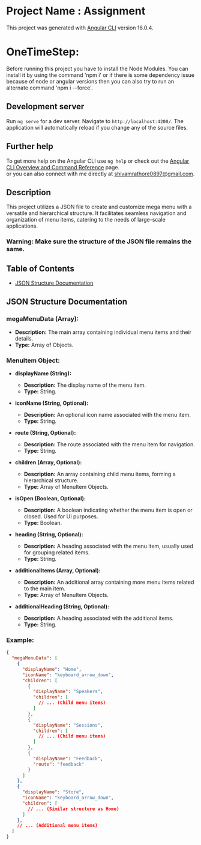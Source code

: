 # Project Name : Assignment

This project was generated with [Angular CLI](https://github.com/angular/angular-cli) version 16.0.4.

# OneTimeStep:
Before running this project you have to install the Node Modules. You can install it by using the command 'npm i' or if there is some dependency issue because of node or angular versions then you can also try to run an alternate command 'npm i --force'.

## Development server

Run `ng serve` for a dev server. Navigate to `http://localhost:4200/`. The application will automatically reload if you change any of the source files.

## Further help

To get more help on the Angular CLI use `ng help` or check out the [Angular CLI Overview and Command Reference](https://angular.io/cli) page.  
or 
you can also connect with me directly at shivamrathore0897@gmail.com.


## Description

This project utilizes a JSON file to create and customize  mega menu with a versatile and hierarchical structure. It facilitates seamless navigation and organization of menu items, catering to the needs of large-scale applications.


### Warning: Make sure the structure of the JSON file remains the same.


## Table of Contents

- [JSON Structure Documentation](#json-structure-documentation)

## JSON Structure Documentation

### megaMenuData (Array):

- **Description:** The main array containing individual menu items and their details.
- **Type:** Array of Objects.

### MenuItem Object:

- **displayName (String):**
  - **Description:** The display name of the menu item.
  - **Type:** String.

- **iconName (String, Optional):**
  - **Description:** An optional icon name associated with the menu item.
  - **Type:** String.

- **route (String, Optional):**
  - **Description:** The route associated with the menu item for navigation.
  - **Type:** String.

- **children (Array, Optional):**
  - **Description:** An array containing child menu items, forming a hierarchical structure.
  - **Type:** Array of MenuItem Objects.

- **isOpen (Boolean, Optional):**
  - **Description:** A boolean indicating whether the menu item is open or closed. Used for UI purposes.
  - **Type:** Boolean.

- **heading (String, Optional):**
  - **Description:** A heading associated with the menu item, usually used for grouping related items.
  - **Type:** String.

- **additionalItems (Array, Optional):**
  - **Description:** An additional array containing more menu items related to the main item.
  - **Type:** Array of MenuItem Objects.

- **additionalHeading (String, Optional):**
  - **Description:** A heading associated with the additional items.
  - **Type:** String.

### Example:

```json
{
  "megaMenuData": [
    {
      "displayName": "Home",
      "iconName": "keyboard_arrow_down",
      "children": [
        {
          "displayName": "Speakers",
          "children": [
            // ... (Child menu items)
          ]
        },
        {
          "displayName": "Sessions",
          "children": [
            // ... (Child menu items)
          ]
        },
        {
          "displayName": "Feedback",
          "route": "feedback"
        }
      ]
    },
    {
      "displayName": "Store",
      "iconName": "keyboard_arrow_down",
      "children": [
        // ... (Similar structure as Home)
      ]
    },
    // ... (Additional menu items)
  ]
}


